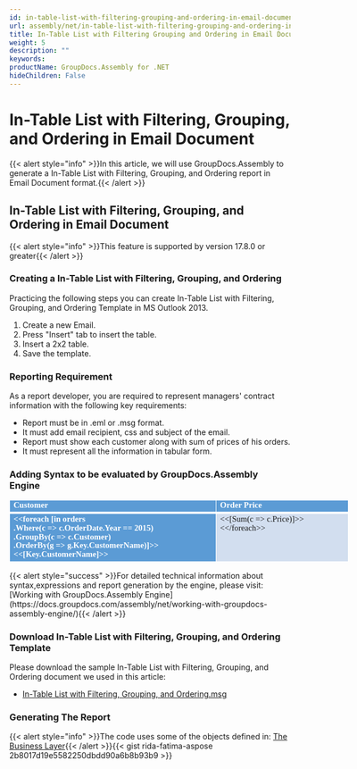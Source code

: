 ```yaml
---
id: in-table-list-with-filtering-grouping-and-ordering-in-email-document
url: assembly/net/in-table-list-with-filtering-grouping-and-ordering-in-email-document
title: In-Table List with Filtering Grouping and Ordering in Email Document
weight: 5
description: ""
keywords: 
productName: GroupDocs.Assembly for .NET
hideChildren: False
---
```

# In-Table List with Filtering, Grouping, and Ordering in Email Document

{{< alert style="info" >}}In this article, we will use GroupDocs.Assembly to generate a In-Table List with Filtering, Grouping, and Ordering report in Email Document format.{{< /alert >}}

## In-Table List with Filtering, Grouping, and Ordering in Email Document

{{< alert style="info" >}}This feature is supported by version 17.8.0 or greater{{< /alert >}}

### Creating a In-Table List with Filtering, Grouping, and Ordering

Practicing the following steps you can create In-Table List with Filtering, Grouping, and Ordering Template in MS Outlook 2013.

1.  Create a new Email.
2.  Press "Insert" tab to insert the table.
3.  Insert a 2x2 table.
4.  Save the template.

### Reporting Requirement

As a report developer, you are required to represent managers' contract information with the following key requirements:

*   Report must be in .eml or .msg format.
*   It must add email recipient, css and subject of the email.
*   Report must show each customer along with sum of prices of his orders.
*   It must represent all the information in tabular form.

### Adding Syntax to be evaluated by GroupDocs.Assembly Engine

<table cellspacing="0" cellpadding="0" style="border-collapse: collapse; margin-left: 0pt; width: 457pt;"><tbody><tr><td style="background-color: rgb(91, 155, 213); border-bottom-color: rgb(255, 255, 255); border-bottom-style: solid; border-bottom-width: 3pt; border-left-color: rgb(255, 255, 255); border-left-style: solid; border-left-width: 1pt; border-right-color: rgb(255, 255, 255); border-right-style: solid; border-right-width: 1pt; border-top-color: rgb(255, 255, 255); border-top-style: solid; border-top-width: 1pt; padding-left: 4.9pt; padding-right: 4.9pt; padding-top: 0.25pt; vertical-align: top; width: 267.2pt;"><p style="font-size: 11pt; line-height: 107%; margin-top: 0pt; margin-right: 0pt; margin-bottom: 0pt; margin-left: 0pt;"><span style="color: rgb(255, 255, 255); font-family: Calibri; font-size: 11pt; font-weight: bold;">Customer</span></p></td><td style="background-color: rgb(91, 155, 213); border-bottom-color: rgb(255, 255, 255); border-bottom-style: solid; border-bottom-width: 3pt; border-left-color: rgb(255, 255, 255); border-left-style: solid; border-left-width: 1pt; border-right-color: rgb(255, 255, 255); border-right-style: solid; border-right-width: 1pt; border-top-color: rgb(255, 255, 255); border-top-style: solid; border-top-width: 1pt; padding-left: 4.9pt; padding-right: 4.9pt; padding-top: 0.25pt; vertical-align: top; width: 167.2pt;"><p style="font-size: 11pt; line-height: 107%; margin-top: 0pt; margin-right: 0pt; margin-bottom: 0pt; margin-left: 0pt;"><span style="color: rgb(255, 255, 255); font-family: Calibri; font-size: 11pt; font-weight: bold;">Order Price</span></p></td></tr><tr><td style="background-color: rgb(91, 155, 213); border-bottom-color: rgb(255, 255, 255); border-bottom-style: solid; border-bottom-width: 1pt; border-left-color: rgb(255, 255, 255); border-left-style: solid; border-left-width: 1pt; border-right-color: rgb(255, 255, 255); border-right-style: solid; border-right-width: 1pt; border-top-color: rgb(255, 255, 255); border-top-style: solid; border-top-width: 3pt; padding-left: 4.9pt; padding-right: 4.9pt; vertical-align: top; width: 267.2pt;"><p style="font-size: 11pt; line-height: 107%; margin-top: 0pt; margin-right: 0pt; margin-bottom: 0pt; margin-left: 0pt;"><span style="color: rgb(255, 255, 255); font-family: Calibri; font-size: 11pt; font-weight: bold;">&lt;&lt;</span><span style="color: rgb(255, 255, 255); font-family: Calibri; font-size: 11pt; font-weight: bold;">foreach</span><span style="color: rgb(255, 255, 255); font-family: Calibri; font-size: 11pt; font-weight: bold;"> [in orders</span></p><p style="font-size: 11pt; line-height: 107%; margin-top: 0pt; margin-right: 0pt; margin-bottom: 0pt; margin-left: 0pt;"><span style="color: rgb(255, 255, 255); font-family: Calibri; font-size: 11pt; font-weight: bold;">.Where(c =&gt; </span><span style="color: rgb(255, 255, 255); font-family: Calibri; font-size: 11pt; font-weight: bold;">c.OrderDate.Year</span><span style="color: rgb(255, 255, 255); font-family: Calibri; font-size: 11pt; font-weight: bold;"> == 2015)</span></p><p style="font-size: 11pt; line-height: 107%; margin-top: 0pt; margin-right: 0pt; margin-bottom: 0pt; margin-left: 0pt;"><span style="color: rgb(255, 255, 255); font-family: Calibri; font-size: 11pt; font-weight: bold;">.</span><span style="color: rgb(255, 255, 255); font-family: Calibri; font-size: 11pt; font-weight: bold;">GroupBy</span><span style="color: rgb(255, 255, 255); font-family: Calibri; font-size: 11pt; font-weight: bold;">(c =&gt; </span><span style="color: rgb(255, 255, 255); font-family: Calibri; font-size: 11pt; font-weight: bold;">c.Customer</span><span style="color: rgb(255, 255, 255); font-family: Calibri; font-size: 11pt; font-weight: bold;">)</span></p><p style="font-size: 11pt; line-height: 107%; margin-top: 0pt; margin-right: 0pt; margin-bottom: 0pt; margin-left: 0pt;"><span style="color: rgb(255, 255, 255); font-family: Calibri; font-size: 11pt; font-weight: bold;">.</span><span style="color: rgb(255, 255, 255); font-family: Calibri; font-size: 11pt; font-weight: bold;">OrderBy</span><span style="color: rgb(255, 255, 255); font-family: Calibri; font-size: 11pt; font-weight: bold;">(g =&gt; </span><span style="color: rgb(255, 255, 255); font-family: Calibri; font-size: 11pt; font-weight: bold;">g.Key.CustomerName</span><span style="color: rgb(255, 255, 255); font-family: Calibri; font-size: 11pt; font-weight: bold;">)]&gt;&gt;&lt;&lt;[</span><span style="color: rgb(255, 255, 255); font-family: Calibri; font-size: 11pt; font-weight: bold;">Key.CustomerName</span><span style="color: rgb(255, 255, 255); font-family: Calibri; font-size: 11pt; font-weight: bold;">]&gt;&gt;</span></p></td><td style="background-color: rgb(210, 222, 239); border-bottom-color: rgb(255, 255, 255); border-bottom-style: solid; border-bottom-width: 1pt; border-left-color: rgb(255, 255, 255); border-left-style: solid; border-left-width: 1pt; border-right-color: rgb(255, 255, 255); border-right-style: solid; border-right-width: 1pt; border-top-color: rgb(255, 255, 255); border-top-style: solid; border-top-width: 3pt; padding-left: 4.9pt; padding-right: 4.9pt; vertical-align: top; width: 167.2pt;"><p style="font-size: 11pt; line-height: 107%; margin-top: 0pt; margin-right: 0pt; margin-bottom: 0pt; margin-left: 0pt;"><span style="font-family: Calibri; font-size: 11pt;">&lt;&lt;[Sum(c =&gt; </span><span style="font-family: Calibri; font-size: 11pt;">c.Price</span><span style="font-family: Calibri; font-size: 11pt;">)]&gt;&gt;&lt;&lt;/</span><span style="font-family: Calibri; font-size: 11pt;">foreach</span><span style="font-family: Calibri; font-size: 11pt;">&gt;&gt;</span></p></td></tr></tbody></table>
{{< alert style="success" >}}For detailed technical information about syntax,expressions and report generation by the engine, please visit: [Working with GroupDocs.Assembly Engine](https://docs.groupdocs.com/assembly/net/working-with-groupdocs-assembly-engine/){{< /alert >}}

### Download In-Table List with Filtering, Grouping, and Ordering Template

Please download the sample In-Table List with Filtering, Grouping, and Ordering document we used in this article:

*   [In-Table List with Filtering, Grouping, and Ordering.msg](https://github.com/groupdocs-assembly/GroupDocs.Assembly-for-.NET/raw/master/Examples/Data/Source/Email%20Templates/In-Table%20List%20with%20Filtering%2C%20Grouping%2C%20and%20Ordering.msg?raw=true)

### Generating The Report

{{< alert style="info" >}}The code uses some of the objects defined in: [The Business Layer](https://docs.groupdocs.com/assembly/net/the-business-layer/){{< /alert >}}{{< gist rida-fatima-aspose 2b8017d19e5582250dbdd90a6b8b93b9 >}}


